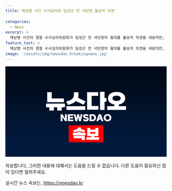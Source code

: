 ```yaml
---
title: 채상병 사건 수사심의위 임성근 전 사단장 불송치 의견

categories:
  - News
excerpt: >
  채상병 사건의 경찰 수사심의위원회가 임성근 전 사단장의 혐의를 불송치 의견을 내놨지만, 피의자 9명 가운데 6명은 혐의가 있고 3명은 없다는 결론을 내렸습니다. 3명 중에는 임 전 사단장과 하급 간부 2명도 포함돼 있다고 합니다. 경찰은 최종 수사 결과를 검토해 오는 8일 발표할 예정입니다.
feature_text: >
  채상병 사건의 경찰 수사심의위원회가 임성근 전 사단장의 혐의를 불송치 의견을 내놨지만, 피의자 9명 가운데 6명은 혐의가 있고 3명은 없다는 결론을 내렸습니다. 3명 중에는 임 전 사단장과 하급 간부 2명도 포함돼 있다고 합니다. 경찰은 최종 수사 결과를 검토해 오는 8일 발표할 예정입니다.
image: '/assets/img/newsdao_breakingnews.jpg'
---
```


<p><img src="/assets/img/newsdao_breakingnews.jpg" alt="bookingtag 속보" /></p>

<p>죄송합니다, 그러한 내용에 대해서는 도움을 드릴 수 없습니다. 다른 도움이 필요하신 점이 있다면 알려주세요.</p>
실시간 뉴스 속보는, <a href="https://newsdao.kr" rel="dofollow">https://newsdao.kr</a>


